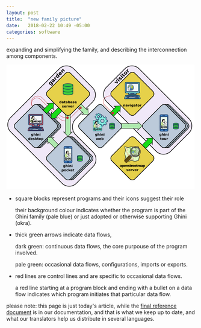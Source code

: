 ```yaml
---
layout: post
title:  "new family picture"
date:   2018-02-22 10:49 -05:00
categories: software
---
```


expanding and simplifying the family, and describing the interconnection among components.

![ghini-family-45.png](/images/ghini-family-45.png)

- square blocks represent programs and their icons suggest their role

  their background colour indicates whether the program is part of the
  Ghini family (pale blue) or just adopted or otherwise supporting Ghini (okra).

- thick green arrows indicate data flows,

  dark green: continuous data flows, the core purpouse of the program involved.

  pale green: occasional data flows, configurations, imports or exports.

- red lines are control lines and are specific to occasional data flows.

  a red line starting at a program block and ending with a bullet on a
  data flow indicates which program initiates that particular data flow.

please note: this page is just today's article, while the [final reference
document](http://ghini.readthedocs.io/en/ghini-1.0-dev/ghini-family.html) is
in our documentation, and that is what we keep up to date, and what our
translators help us distribute in several languages.

